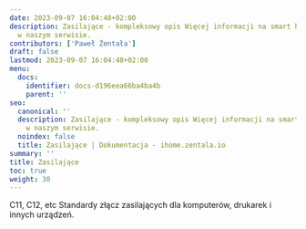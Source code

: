 ```yaml
---
date: 2023-09-07 16:04:48+02:00
description: Zasilające - kompleksowy opis Więcej informacji na smart home znajdziesz
  w naszym serwisie.
contributors: ['Paweł Żentała']
draft: false
lastmod: 2023-09-07 16:04:48+02:00
menu:
  docs:
    identifier: docs-d196eea66ba4ba4b
    parent: ''
seo:
  canonical: ''
  description: Zasilające - kompleksowy opis Więcej informacji na smart home znajdziesz
    w naszym serwisie.
  noindex: false
  title: Zasilające | Dokumentacja - ihome.zentala.io
summary: ''
title: Zasilające
toc: true
weight: 30
---
```



C11, C12, etc
Standardy złącz zasilających dla komputerów, drukarek i innych urządzeń.
